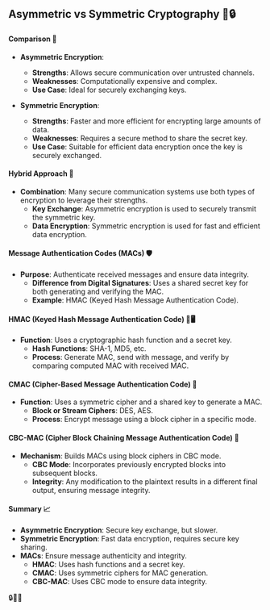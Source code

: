 ## Asymmetric vs Symmetric Cryptography 🔑🔒

#### **Comparison** 🌟

- **Asymmetric Encryption**:
  - **Strengths**: Allows secure communication over untrusted channels.
  - **Weaknesses**: Computationally expensive and complex.
  - **Use Case**: Ideal for securely exchanging keys.

- **Symmetric Encryption**:
  - **Strengths**: Faster and more efficient for encrypting large amounts of data.
  - **Weaknesses**: Requires a secure method to share the secret key.
  - **Use Case**: Suitable for efficient data encryption once the key is securely exchanged.

#### **Hybrid Approach** 🔄

- **Combination**: Many secure communication systems use both types of encryption to leverage their strengths.
  - **Key Exchange**: Asymmetric encryption is used to securely transmit the symmetric key.
  - **Data Encryption**: Symmetric encryption is used for fast and efficient data encryption.

#### **Message Authentication Codes (MACs)** 🛡️

- **Purpose**: Authenticate received messages and ensure data integrity.
  - **Difference from Digital Signatures**: Uses a shared secret key for both generating and verifying the MAC.
  - **Example**: HMAC (Keyed Hash Message Authentication Code).

#### **HMAC (Keyed Hash Message Authentication Code)** 🔑🖥️

- **Function**: Uses a cryptographic hash function and a secret key.
  - **Hash Functions**: SHA-1, MD5, etc.
  - **Process**: Generate MAC, send with message, and verify by comparing computed MAC with received MAC.

#### **CMAC (Cipher-Based Message Authentication Code)** 🔐

- **Function**: Uses a symmetric cipher and a shared key to generate a MAC.
  - **Block or Stream Ciphers**: DES, AES.
  - **Process**: Encrypt message using a block cipher in a specific mode.

#### **CBC-MAC (Cipher Block Chaining Message Authentication Code)** 🔗

- **Mechanism**: Builds MACs using block ciphers in CBC mode.
  - **CBC Mode**: Incorporates previously encrypted blocks into subsequent blocks.
  - **Integrity**: Any modification to the plaintext results in a different final output, ensuring message integrity.

#### **Summary** 📈

- **Asymmetric Encryption**: Secure key exchange, but slower.
- **Symmetric Encryption**: Fast data encryption, requires secure key sharing.
- **MACs**: Ensure message authenticity and integrity.
  - **HMAC**: Uses hash functions and a secret key.
  - **CMAC**: Uses symmetric ciphers for MAC generation.
  - **CBC-MAC**: Uses CBC mode to ensure data integrity.

🔒🔑📧